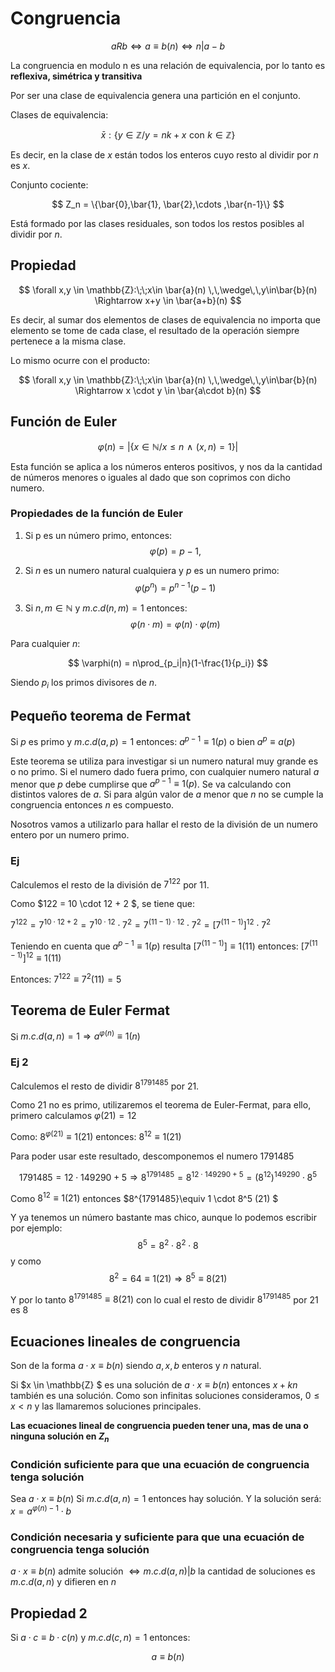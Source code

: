 
# Congruencia

$$
a R b \Leftrightarrow a\equiv b(n) \Leftrightarrow n|a-b
$$

La congruencia en modulo n es una relación de equivalencia, por lo tanto
es **reflexiva, simétrica y transitiva**

Por ser una clase de equivalencia genera una partición en el conjunto.

Clases de equivalencia:

$$
\bar{x} : \{y\in \mathbb{Z} / y=nk+x \,\,\text{con}\,\, k \in \mathbb{Z}\}
$$

Es decir, en la clase de $x$ están todos los enteros cuyo resto al
dividir por $n$ es $x$.

Conjunto cociente:

$$
Z_n = \{\bar{0},\bar{1}, \bar{2},\cdots ,\bar{n-1}\}
$$

Está formado por las clases residuales, son todos los restos posibles al
dividir por $n$.

## Propiedad

$$
\forall x,y \in \mathbb{Z}:\;\;x\in \bar{a}(n) \,\,\wedge\,\,y\in\bar{b}(n) \Rightarrow x+y \in \bar{a+b}(n)
$$

Es decir, al sumar dos elementos de clases de equivalencia no importa
que elemento se tome de cada clase, el resultado de la operación siempre
pertenece a la misma clase.

Lo mismo ocurre con el producto:

$$
\forall x,y \in \mathbb{Z}:\;\;x\in \bar{a}(n) \,\,\wedge\,\,y\in\bar{b}(n) \Rightarrow x \cdot y \in \bar{a\cdot b}(n)
$$

## Función de Euler

$$
\varphi(n)= |\{x\in\mathbb{N}/x\leq n \,\, \wedge \,\, (x,n)=1\}|
$$

Esta función se aplica a los números enteros positivos, y nos da la
cantidad de números menores o iguales al dado que son coprimos con dicho
numero.

### Propiedades de la función de Euler

1. Si p es un número primo, entonces:
$$
\varphi(p)= p-1,
$$

2. Si $n$ es un numero natural cualquiera y $p$ es un numero primo:
$$
\varphi(p^n)= p^{n-1}(p-1)
$$

3. Si $n,m \in \mathbb{N}$ y $m.c.d(n,m) = 1$ entonces:
$$
\varphi(n\cdot m) = \varphi(n)  \cdot \varphi(m)
$$

Para cualquier $n$:

$$
\varphi(n) = n\prod_{p_i|n}(1-\frac{1}{p_i})
$$

Siendo $p_i$ los primos divisores de $n$.

## Pequeño teorema de Fermat

Si $p$ es primo y $m.c.d(a,p) = 1$ entonces: $a^{p-1}\equiv 1(p)$ o bien
$a^p \equiv a(p)$

Este teorema se utiliza para investigar si un numero natural muy grande
es o no primo. Si el numero dado fuera primo, con cualquier numero
natural $a$ menor que $p$ debe cumplirse que $a^{p-1}\equiv 1(p)$. Se va
calculando con distintos valores de $a$. Si para algún valor de $a$
menor que $n$ no se cumple la congruencia entonces $n$ es compuesto.

Nosotros vamos a utilizarlo para hallar el resto de la división de un
numero entero por un numero primo.

### Ej

Calculemos el resto de la división de $7^{122}$ por $11$.

Como $122 = 10 \cdot 12 + 2 $, se tiene que:

$7^{122} = 7^{10 \cdot 12 +2} = 7^{10\cdot 12} \cdot 7^2 = 7^{(11-1) \cdot 12} \cdot 7^2 = [7^{(11-1)}]^{12} \cdot 7^2$

Teniendo en cuenta que $a^{p-1}\equiv 1(p)$ resulta
$[7^{(11-1)}]\equiv 1(11)$ entonces: $[7^{(11-1)}]^{12}\equiv 1(11)$

Entonces: $7^{122} \equiv 7^2(11) = 5$

## Teorema de Euler Fermat

Si $m.c.d(a,n) = 1 \Rightarrow a^{\varphi(n)} \equiv 1(n)$

### Ej 2

Calculemos el resto de dividir $8^{1791485}$ por $21$.

Como $21$ no es primo, utilizaremos el teorema de Euler-Fermat, para
ello, primero calculamos $\varphi(21) = 12$

Como: $8^{\varphi(21)}\equiv 1(21)$ entonces: $8^{12}\equiv 1(21)$

Para poder usar este resultado, descomponemos el numero $1791485$

$$
1791485 = 12\cdot 149290 + 5 \Rightarrow 8^{1791485} = 8^{12\cdot
149290 + 5} = (8^{12})^{149290} \cdot 8^5
$$

Como $8^{12}\equiv 1(21)$ entonces $8^{1791485}\equiv 1 \cdot 8^5
(21) $

Y ya tenemos un número bastante mas chico, aunque lo podemos escribir
por ejemplo:
$$
8^5 = 8^2 \cdot 8^2 \cdot 8 $$
y como
$$
8^2 = 64 \equiv 1(21)\Rightarrow 8^5 \equiv 8 (21)
$$

Y por lo tanto $8^{1791485} \equiv 8 (21)$ con lo cual el resto de
dividir $8^{1791485}$ por $21$ es $8$

## Ecuaciones lineales de congruencia

Son de la forma $a\cdot x \equiv b(n)$ siendo $a,x,b$ enteros y $n$
natural.

Si $x \in \mathbb{Z} $ es una solución de $a\cdot x \equiv b(n)$
entonces $x+kn$ también es una solución. Como son infinitas soluciones
consideramos, $0 \leq x < n$ y las llamaremos soluciones principales.

**Las ecuaciones lineal de congruencia pueden tener una, mas de una o
ninguna solución en $Z_n$**

### Condición suficiente para que una ecuación de congruencia tenga solución

Sea $a\cdot x \equiv b(n)$ Si $m.c.d(a,n) = 1$ entonces hay solución. Y
la solución será: $x = a^{\varphi(n)-1} \cdot b$

### Condición necesaria y suficiente para que una ecuación de congruencia tenga solución

$a\cdot x \equiv b(n)$ admite solución $\Leftrightarrow m.c.d(a,n)|b$ la
cantidad de soluciones es $m.c.d (a,n)$ y difieren en $n$

## Propiedad 2

Si $a\cdot c \equiv b \cdot c (n)$ y $m.c.d(c,n) = 1$ entonces:

$$
a\equiv b(n)
$$

